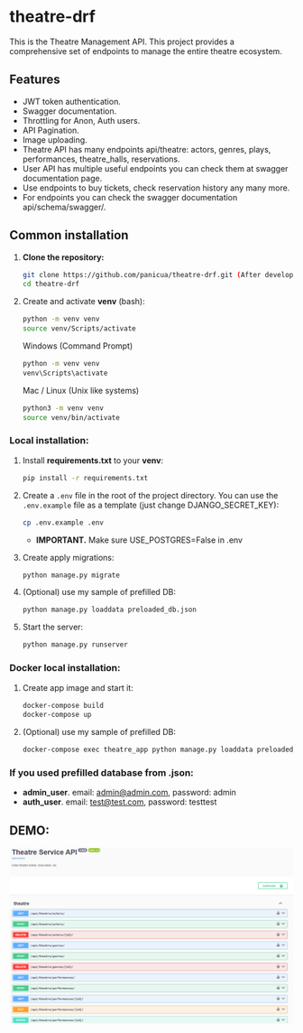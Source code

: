 # theatre-drf
This is the Theatre Management API. This project provides a comprehensive set of endpoints to manage the entire theatre ecosystem.

## Features
- JWT token authentication.
- Swagger documentation.
- Throttling for Anon, Auth users.
- API Pagination.
- Image uploading.
- Theatre API has many endpoints api/theatre: actors, genres, plays, performances, theatre_halls, reservations.
- User API has multiple useful endpoints you can check them at swagger documentation page.
- Use endpoints to buy tickets, check reservation history any many more.
- For endpoints you can check the swagger documentation api/schema/swagger/.


## Common installation

1. **Clone the repository:**

   ```sh
   git clone https://github.com/panicua/theatre-drf.git (After develop branch merged with main)
   cd theatre-drf
   ```

2. Create and activate **venv** (bash):
   ```sh
   python -m venv venv
   source venv/Scripts/activate
   ```
   Windows (Command Prompt)
   ```sh
   python -m venv venv
   venv\Scripts\activate
   ```
   Mac / Linux (Unix like systems)
   ```sh
   python3 -m venv venv
   source venv/bin/activate
   ```

### Local installation:
1. Install **requirements.txt** to your **venv**:
   ```sh
   pip install -r requirements.txt
   ```

2. Create a `.env` file in the root of the project directory. You can use the `.env.example` file as a template (just change DJANGO_SECRET_KEY):
    ```sh
    cp .env.example .env
    ```
   - **IMPORTANT.** Make sure USE_POSTGRES=False in .env

3. Create apply migrations:
   ```sh
   python manage.py migrate
   ```

4. (Optional) use my sample of prefilled DB:
   ```sh
   python manage.py loaddata preloaded_db.json
   ```
   
5. Start the server:
   ```sh
   python manage.py runserver
   ```
   
### Docker local installation:
1. Create app image and start it:
   ```sh
   docker-compose build
   docker-compose up
   ```
2. (Optional) use my sample of prefilled DB:
   ```sh
   docker-compose exec theatre_app python manage.py loaddata preloaded_db.json
   ```

### If you used prefilled database from .json:
   - **admin_user**. email: admin@admin.com, password: admin
   - **auth_user**. email: test@test.com, password: testtest


## DEMO:
![demo.png](demo.png)
